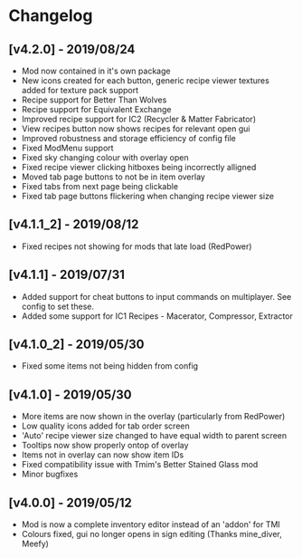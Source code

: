 # Changelog

## [v4.2.0] - 2019/08/24
- Mod now contained in it's own package
- New icons created for each button, generic recipe viewer textures added for texture pack support
- Recipe support for Better Than Wolves
- Recipe support for Equivalent Exchange
- Improved recipe support for IC2 (Recycler & Matter Fabricator)
- View recipes button now shows recipes for relevant open gui
- Improved robustness and storage efficiency of config file
- Fixed ModMenu support
- Fixed sky changing colour with overlay open
- Fixed recipe viewer clicking hitboxes being incorrectly alligned
- Moved tab page buttons to not be in item overlay
- Fixed tabs from next page being clickable
- Fixed tab page buttons flickering when changing recipe viewer size

## [v4.1.1_2] - 2019/08/12
- Fixed recipes not showing for mods that late load (RedPower)

## [v4.1.1] - 2019/07/31
- Added support for cheat buttons to input commands on multiplayer. See config to set these.
- Added some support for IC1 Recipes - Macerator, Compressor, Extractor

## [v4.1.0_2] - 2019/05/30
- Fixed some items not being hidden from config

## [v4.1.0] - 2019/05/30
- More items are now shown in the overlay (particularly from RedPower)
- Low quality icons added for tab order screen
- 'Auto' recipe viewer size changed to have equal width to parent screen
- Tooltips now show properly ontop of overlay
- Items not in overlay can now show item IDs
- Fixed compatibility issue with Tmim's Better Stained Glass mod
- Minor bugfixes

## [v4.0.0] - 2019/05/12
- Mod is now a complete inventory editor instead of an 'addon' for TMI
- Colours fixed, gui no longer opens in sign editing (Thanks mine_diver, Meefy)
